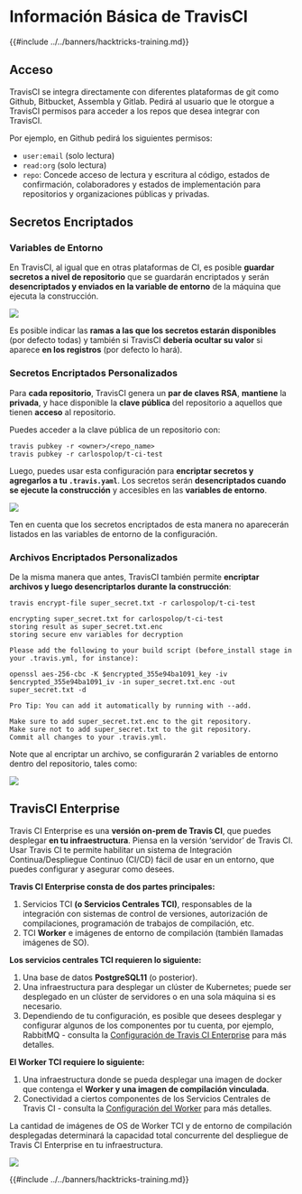 # Información Básica de TravisCI

{{#include ../../banners/hacktricks-training.md}}

## Acceso

TravisCI se integra directamente con diferentes plataformas de git como Github, Bitbucket, Assembla y Gitlab. Pedirá al usuario que le otorgue a TravisCI permisos para acceder a los repos que desea integrar con TravisCI.

Por ejemplo, en Github pedirá los siguientes permisos:

- `user:email` (solo lectura)
- `read:org` (solo lectura)
- `repo`: Concede acceso de lectura y escritura al código, estados de confirmación, colaboradores y estados de implementación para repositorios y organizaciones públicas y privadas.

## Secretos Encriptados

### Variables de Entorno

En TravisCI, al igual que en otras plataformas de CI, es posible **guardar secretos a nivel de repositorio** que se guardarán encriptados y serán **desencriptados y enviados en la variable de entorno** de la máquina que ejecuta la construcción.

![](<../../images/image (203).png>)

Es posible indicar las **ramas a las que los secretos estarán disponibles** (por defecto todas) y también si TravisCI **debería ocultar su valor** si aparece **en los registros** (por defecto lo hará).

### Secretos Encriptados Personalizados

Para **cada repositorio**, TravisCI genera un **par de claves RSA**, **mantiene** la **privada**, y hace disponible la **clave pública** del repositorio a aquellos que tienen **acceso** al repositorio.

Puedes acceder a la clave pública de un repositorio con:
```
travis pubkey -r <owner>/<repo_name>
travis pubkey -r carlospolop/t-ci-test
```
Luego, puedes usar esta configuración para **encriptar secretos y agregarlos a tu `.travis.yaml`**. Los secretos serán **desencriptados cuando se ejecute la construcción** y accesibles en las **variables de entorno**.

![](<../../images/image (139).png>)

Ten en cuenta que los secretos encriptados de esta manera no aparecerán listados en las variables de entorno de la configuración.

### Archivos Encriptados Personalizados

De la misma manera que antes, TravisCI también permite **encriptar archivos y luego desencriptarlos durante la construcción**:
```
travis encrypt-file super_secret.txt -r carlospolop/t-ci-test

encrypting super_secret.txt for carlospolop/t-ci-test
storing result as super_secret.txt.enc
storing secure env variables for decryption

Please add the following to your build script (before_install stage in your .travis.yml, for instance):

openssl aes-256-cbc -K $encrypted_355e94ba1091_key -iv $encrypted_355e94ba1091_iv -in super_secret.txt.enc -out super_secret.txt -d

Pro Tip: You can add it automatically by running with --add.

Make sure to add super_secret.txt.enc to the git repository.
Make sure not to add super_secret.txt to the git repository.
Commit all changes to your .travis.yml.
```
Note que al encriptar un archivo, se configurarán 2 variables de entorno dentro del repositorio, tales como:

![](<../../images/image (170).png>)

## TravisCI Enterprise

Travis CI Enterprise es una **versión on-prem de Travis CI**, que puedes desplegar **en tu infraestructura**. Piensa en la versión ‘servidor’ de Travis CI. Usar Travis CI te permite habilitar un sistema de Integración Continua/Despliegue Continuo (CI/CD) fácil de usar en un entorno, que puedes configurar y asegurar como desees.

**Travis CI Enterprise consta de dos partes principales:**

1. Servicios TCI **(o Servicios Centrales TCI)**, responsables de la integración con sistemas de control de versiones, autorización de compilaciones, programación de trabajos de compilación, etc.
2. TCI **Worker** e imágenes de entorno de compilación (también llamadas imágenes de SO).

**Los servicios centrales TCI requieren lo siguiente:**

1. Una base de datos **PostgreSQL11** (o posterior).
2. Una infraestructura para desplegar un clúster de Kubernetes; puede ser desplegado en un clúster de servidores o en una sola máquina si es necesario.
3. Dependiendo de tu configuración, es posible que desees desplegar y configurar algunos de los componentes por tu cuenta, por ejemplo, RabbitMQ - consulta la [Configuración de Travis CI Enterprise](https://docs.travis-ci.com/user/enterprise/tcie-3.x-setting-up-travis-ci-enterprise/) para más detalles.

**El Worker TCI requiere lo siguiente:**

1. Una infraestructura donde se pueda desplegar una imagen de docker que contenga el **Worker y una imagen de compilación vinculada**.
2. Conectividad a ciertos componentes de los Servicios Centrales de Travis CI - consulta la [Configuración del Worker](https://docs.travis-ci.com/user/enterprise/setting-up-worker/) para más detalles.

La cantidad de imágenes de OS de Worker TCI y de entorno de compilación desplegadas determinará la capacidad total concurrente del despliegue de Travis CI Enterprise en tu infraestructura.

![](<../../images/image (199).png>)

{{#include ../../banners/hacktricks-training.md}}
